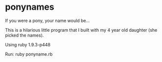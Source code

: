 ponynames
=========

If you were a pony, your name would be... 

This is a hilarious little program that I built with my 4 year old daughter (she picked the names).

Using ruby 1.9.3-p448

Run: ruby ponyname.rb
